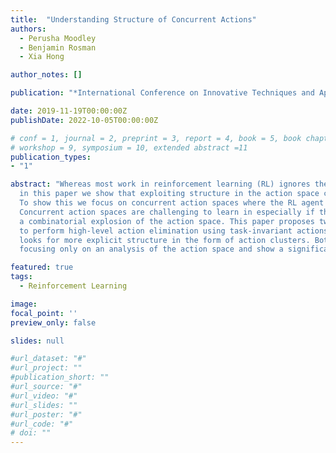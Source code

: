 ```yaml
---
title:  "Understanding Structure of Concurrent Actions"
authors:
  - Perusha Moodley
  - Benjamin Rosman
  - Xia Hong

author_notes: []

publication: "*International Conference on Innovative Techniques and Applications of Artificial Intelligence*"

date: 2019-11-19T00:00:00Z
publishDate: 2022-10-05T00:00:00Z

# conf = 1, journal = 2, preprint = 3, report = 4, book = 5, book chapter = 6, thesis = 7, patent = 9
# workshop = 9, symposium = 10, extended abstract =11
publication_types:
- "1"

abstract: "Whereas most work in reinforcement learning (RL) ignores the structure or relationships between actions, 
  in this paper we show that exploiting structure in the action space can improve sample efficiency during exploration. 
  To show this we focus on concurrent action spaces where the RL agent selects multiple actions per timestep. 
  Concurrent action spaces are challenging to learn in especially if the number of actions is large as this can lead to 
  a combinatorial explosion of the action space. This paper proposes two methods: a first approach uses implicit structure
  to perform high-level action elimination using task-invariant actions; a second approach 
  looks for more explicit structure in the form of action clusters. Both methods are context-free, 
  focusing only on an analysis of the action space and show a significant improvement in policy convergence times."

featured: true
tags:
  - Reinforcement Learning

image:
focal_point: ''
preview_only: false

slides: null

#url_dataset: "#"
#url_project: ""
#publication_short: ""
#url_source: "#"
#url_video: "#"
#url_slides: ""
#url_poster: "#"
#url_code: "#"
# doi: ""
---
```



